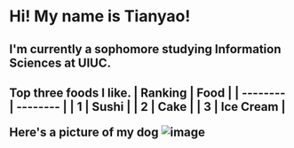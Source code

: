 <h1> Hi! My name is Tianyao!  
<h2> I'm currently a sophomore studying Information Sciences at UIUC. <h2>

<h> Top three foods I like. <h>
| Ranking  | Food |
| -------- | -------- |
| 1        | Sushi     |
| 2        | Cake      |
| 3        | Ice Cream    |

<h> Here's a picture of my dog <h>
![image](https://github.com/TianyaoLu/Project-Management/assets/157333558/e1fbe5fb-fc8c-4f79-a31d-414630a0ccbd)


